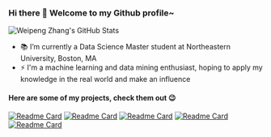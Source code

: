 ### Hi there 👋 Welcome to my Github profile~

![Weipeng Zhang's GitHub Stats](https://github-readme-stats.vercel.app/api?username=Wp-Zhang&show_icons=true&theme=default&hide=stars)


<!-- [![Top Langs](https://github-readme-stats.vercel.app/api/top-langs/?username=Wp-Zhang&hide=typescript,css,html,c,ruby&layout=compact&langs_count=8)](https://github.com/anuraghazra/github-readme-stats) -->

<!-- [![wakatime stats](https://github-readme-stats.vercel.app/api/wakatime?username=Wp-Zhang&layout=Compact)](https://github.com/anuraghazra/github-readme-stats) -->

- 📚 I’m currently a Data Science Master student at Northeastern University, Boston, MA
- ⚡ I'm a machine learning and data mining enthusiast, hoping to apply my knowledge in the real world and make an influence

#### Here are some of my projects, check them out 😉

[![Readme Card](https://github-readme-stats.vercel.app/api/pin/?username=Wp-Zhang&repo=HandyRec&theme=graywhite)](https://github.com/Wp-Zhang/HandyRec)
[![Readme Card](https://github-readme-stats.vercel.app/api/pin/?username=Wp-Zhang&repo=H-M-Fashion-RecSys&theme=graywhite)](https://github.com/Wp-Zhang/H-M-Fashion-RecSys)
[![Readme Card](https://github-readme-stats.vercel.app/api/pin/?username=Wp-Zhang&repo=DS-5220-Final-Project&theme=graywhite)](https://github.com/Wp-Zhang/DS-5220-Final-Project)
[![Readme Card](https://github-readme-stats.vercel.app/api/pin/?username=Wp-Zhang&repo=DS-5110-Final-Project&theme=graywhite)](https://github.com/Wp-Zhang/DS-5110-Final-Project)
[![Readme Card](https://github-readme-stats.vercel.app/api/pin/?username=Wp-Zhang&repo=DS-5110-Mini-Poster&theme=graywhite)](https://github.com/Wp-Zhang/DS-5110-Mini-Poster)


<!--
Here are some ideas to get you started:

- 🔭 I’m currently working on ...
- 🌱 I’m currently learning ...
- 👯 I’m looking to collaborate on ...
- 🤔 I’m looking for help with ...
- 💬 Ask me about ...
- 📫 How to reach me: ...
- 😄 Pronouns: ...
- ⚡ Fun fact: ...
-->

